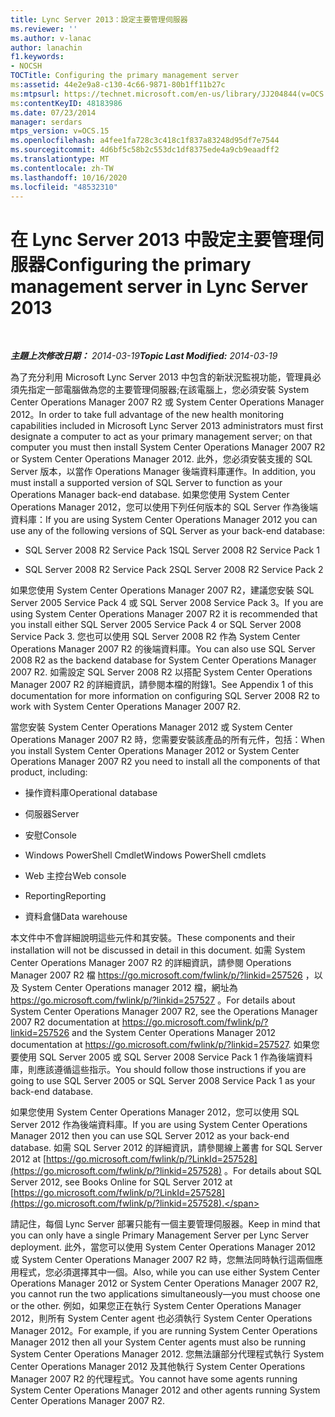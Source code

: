 ```yaml
---
title: Lync Server 2013：設定主要管理伺服器
ms.reviewer: ''
ms.author: v-lanac
author: lanachin
f1.keywords:
- NOCSH
TOCTitle: Configuring the primary management server
ms:assetid: 44e2e9a8-c130-4c66-9871-80b1ff11b27c
ms:mtpsurl: https://technet.microsoft.com/en-us/library/JJ204844(v=OCS.15)
ms:contentKeyID: 48183986
ms.date: 07/23/2014
manager: serdars
mtps_version: v=OCS.15
ms.openlocfilehash: a4fee1fa728c3c418c1f837a83248d95df7e7544
ms.sourcegitcommit: 4d6bf5c58b2c553dc1df8375ede4a9cb9eaadff2
ms.translationtype: MT
ms.contentlocale: zh-TW
ms.lasthandoff: 10/16/2020
ms.locfileid: "48532310"
---
```

# <a name="configuring-the-primary-management-server-in-lync-server-2013"></a><span data-ttu-id="fc222-102">在 Lync Server 2013 中設定主要管理伺服器</span><span class="sxs-lookup"><span data-stu-id="fc222-102">Configuring the primary management server in Lync Server 2013</span></span>

<div data-xmlns="http://www.w3.org/1999/xhtml">

<div class="topic" data-xmlns="http://www.w3.org/1999/xhtml" data-msxsl="urn:schemas-microsoft-com:xslt" data-cs="https://msdn.microsoft.com/">

<div data-asp="https://msdn2.microsoft.com/asp">



</div>

<div id="mainSection">

<div id="mainBody">

<span> </span>

<span data-ttu-id="fc222-103">_**主題上次修改日期：** 2014-03-19_</span><span class="sxs-lookup"><span data-stu-id="fc222-103">_**Topic Last Modified:** 2014-03-19_</span></span>

<span data-ttu-id="fc222-104">為了充分利用 Microsoft Lync Server 2013 中包含的新狀況監視功能，管理員必須先指定一部電腦做為您的主要管理伺服器;在該電腦上，您必須安裝 System Center Operations Manager 2007 R2 或 System Center Operations Manager 2012。</span><span class="sxs-lookup"><span data-stu-id="fc222-104">In order to take full advantage of the new health monitoring capabilities included in Microsoft Lync Server 2013 administrators must first designate a computer to act as your primary management server; on that computer you must then install System Center Operations Manager 2007 R2 or System Center Operations Manager 2012.</span></span> <span data-ttu-id="fc222-105">此外，您必須安裝支援的 SQL Server 版本，以當作 Operations Manager 後端資料庫運作。</span><span class="sxs-lookup"><span data-stu-id="fc222-105">In addition, you must install a supported version of SQL Server to function as your Operations Manager back-end database.</span></span> <span data-ttu-id="fc222-106">如果您使用 System Center Operations Manager 2012，您可以使用下列任何版本的 SQL Server 作為後端資料庫：</span><span class="sxs-lookup"><span data-stu-id="fc222-106">If you are using System Center Operations Manager 2012 you can use any of the following versions of SQL Server as your back-end database:</span></span>

  - <span data-ttu-id="fc222-107">SQL Server 2008 R2 Service Pack 1</span><span class="sxs-lookup"><span data-stu-id="fc222-107">SQL Server 2008 R2 Service Pack 1</span></span>

  - <span data-ttu-id="fc222-108">SQL Server 2008 R2 Service Pack 2</span><span class="sxs-lookup"><span data-stu-id="fc222-108">SQL Server 2008 R2 Service Pack 2</span></span>

<span data-ttu-id="fc222-109">如果您使用 System Center Operations Manager 2007 R2，建議您安裝 SQL Server 2005 Service Pack 4 或 SQL Server 2008 Service Pack 3。</span><span class="sxs-lookup"><span data-stu-id="fc222-109">If you are using System Center Operations Manager 2007 R2 it is recommended that you install either SQL Server 2005 Service Pack 4 or SQL Server 2008 Service Pack 3.</span></span> <span data-ttu-id="fc222-110">您也可以使用 SQL Server 2008 R2 作為 System Center Operations Manager 2007 R2 的後端資料庫。</span><span class="sxs-lookup"><span data-stu-id="fc222-110">You can also use SQL Server 2008 R2 as the backend database for System Center Operations Manager 2007 R2.</span></span> <span data-ttu-id="fc222-111">如需設定 SQL Server 2008 R2 以搭配 System Center Operations Manager 2007 R2 的詳細資訊，請參閱本檔的附錄1。</span><span class="sxs-lookup"><span data-stu-id="fc222-111">See Appendix 1 of this documentation for more information on configuring SQL Server 2008 R2 to work with System Center Operations Manager 2007 R2.</span></span>

<span data-ttu-id="fc222-112">當您安裝 System Center Operations Manager 2012 或 System Center Operations Manager 2007 R2 時，您需要安裝該產品的所有元件，包括：</span><span class="sxs-lookup"><span data-stu-id="fc222-112">When you install System Center Operations Manager 2012 or System Center Operations Manager 2007 R2 you need to install all the components of that product, including:</span></span>

  - <span data-ttu-id="fc222-113">操作資料庫</span><span class="sxs-lookup"><span data-stu-id="fc222-113">Operational database</span></span>

  - <span data-ttu-id="fc222-114">伺服器</span><span class="sxs-lookup"><span data-stu-id="fc222-114">Server</span></span>

  - <span data-ttu-id="fc222-115">安慰</span><span class="sxs-lookup"><span data-stu-id="fc222-115">Console</span></span>

  - <span data-ttu-id="fc222-116">Windows PowerShell Cmdlet</span><span class="sxs-lookup"><span data-stu-id="fc222-116">Windows PowerShell cmdlets</span></span>

  - <span data-ttu-id="fc222-117">Web 主控台</span><span class="sxs-lookup"><span data-stu-id="fc222-117">Web console</span></span>

  - <span data-ttu-id="fc222-118">Reporting</span><span class="sxs-lookup"><span data-stu-id="fc222-118">Reporting</span></span>

  - <span data-ttu-id="fc222-119">資料倉儲</span><span class="sxs-lookup"><span data-stu-id="fc222-119">Data warehouse</span></span>

<span data-ttu-id="fc222-120">本文件中不會詳細說明這些元件和其安裝。</span><span class="sxs-lookup"><span data-stu-id="fc222-120">These components and their installation will not be discussed in detail in this document.</span></span> <span data-ttu-id="fc222-121">如需 System Center Operations Manager 2007 R2 的詳細資訊，請參閱 Operations Manager 2007 R2 檔 <https://go.microsoft.com/fwlink/p/?linkid=257526> ，以及 System Center Operations manager 2012 檔，網址為 <https://go.microsoft.com/fwlink/p/?linkid=257527> 。</span><span class="sxs-lookup"><span data-stu-id="fc222-121">For details about System Center Operations Manager 2007 R2, see the Operations Manager 2007 R2 documentation at <https://go.microsoft.com/fwlink/p/?linkid=257526> and the System Center Operations Manager 2012 documentation at <https://go.microsoft.com/fwlink/p/?linkid=257527>.</span></span> <span data-ttu-id="fc222-122">如果您要使用 SQL Server 2005 或 SQL Server 2008 Service Pack 1 作為後端資料庫，則應該遵循這些指示。</span><span class="sxs-lookup"><span data-stu-id="fc222-122">You should follow those instructions if you are going to use SQL Server 2005 or SQL Server 2008 Service Pack 1 as your back-end database.</span></span>

<span data-ttu-id="fc222-123">如果您使用 System Center Operations Manager 2012，您可以使用 SQL Server 2012 作為後端資料庫。</span><span class="sxs-lookup"><span data-stu-id="fc222-123">If you are using System Center Operations Manager 2012 then you can use SQL Server 2012 as your back-end database.</span></span> <span data-ttu-id="fc222-124">如需 SQL Server 2012 的詳細資訊，請參閱線上叢書 for SQL Server 2012 at [https://go.microsoft.com/fwlink/p/?LinkId=257528](https://go.microsoft.com/fwlink/p/?linkid=257528) 。</span><span class="sxs-lookup"><span data-stu-id="fc222-124">For details about SQL Server 2012, see Books Online for SQL Server 2012 at [https://go.microsoft.com/fwlink/p/?LinkId=257528](https://go.microsoft.com/fwlink/p/?linkid=257528).</span></span>

<span data-ttu-id="fc222-125">請記住，每個 Lync Server 部署只能有一個主要管理伺服器。</span><span class="sxs-lookup"><span data-stu-id="fc222-125">Keep in mind that you can only have a single Primary Management Server per Lync Server deployment.</span></span> <span data-ttu-id="fc222-126">此外，當您可以使用 System Center Operations Manager 2012 或 System Center Operations Manager 2007 R2 時，您無法同時執行這兩個應用程式，您必須選擇其中一個。</span><span class="sxs-lookup"><span data-stu-id="fc222-126">Also, while you can use either System Center Operations Manager 2012 or System Center Operations Manager 2007 R2, you cannot run the two applications simultaneously—you must choose one or the other.</span></span> <span data-ttu-id="fc222-127">例如，如果您正在執行 System Center Operations Manager 2012，則所有 System Center agent 也必須執行 System Center Operations Manager 2012。</span><span class="sxs-lookup"><span data-stu-id="fc222-127">For example, if you are running System Center Operations Manager 2012 then all your System Center agents must also be running System Center Operations Manager 2012.</span></span> <span data-ttu-id="fc222-128">您無法讓部分代理程式執行 System Center Operations Manager 2012 及其他執行 System Center Operations Manager 2007 R2 的代理程式。</span><span class="sxs-lookup"><span data-stu-id="fc222-128">You cannot have some agents running System Center Operations Manager 2012 and other agents running System Center Operations Manager 2007 R2.</span></span>

</div>

<span> </span>

</div>

</div>

</div>


